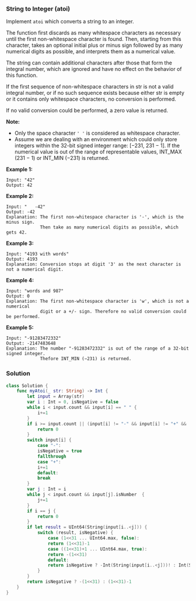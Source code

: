 
### String to Integer (atoi)

Implement `atoi` which converts a string to an integer.

The function first discards as many whitespace characters as necessary until the first non-whitespace character is found. Then, starting from this character, takes an optional initial plus or minus sign followed by as many numerical digits as possible, and interprets them as a numerical value.

The string can contain additional characters after those that form the integral number, which are ignored and have no effect on the behavior of this function.

If the first sequence of non-whitespace characters in str is not a valid integral number, or if no such sequence exists because either str is empty or it contains only whitespace characters, no conversion is performed.

If no valid conversion could be performed, a zero value is returned.

__Note:__

* Only the space character `' '` is considered as whitespace character.
* Assume we are dealing with an environment which could only store integers within the 32-bit signed integer range: [−231,  231 − 1]. If the numerical value is out of the range of representable values, INT_MAX (231 − 1) or INT_MIN (−231) is returned.

__Example 1:__
```
Input: "42"
Output: 42
```
__Example 2:__
```
Input: "   -42"
Output: -42
Explanation: The first non-whitespace character is '-', which is the minus sign.
             Then take as many numerical digits as possible, which gets 42.
```
__Example 3:__
```
Input: "4193 with words"
Output: 4193
Explanation: Conversion stops at digit '3' as the next character is not a numerical digit.
```
__Example 4:__
```
Input: "words and 987"
Output: 0
Explanation: The first non-whitespace character is 'w', which is not a numerical 
             digit or a +/- sign. Therefore no valid conversion could be performed.
```
__Example 5:__
```
Input: "-91283472332"
Output: -2147483648
Explanation: The number "-91283472332" is out of the range of a 32-bit signed integer.
             Thefore INT_MIN (−231) is returned.
```

### Solution
```Swift
class Solution {
    func myAtoi(_ str: String) -> Int {
        let input = Array(str)
        var i : Int = 0, isNegative = false
        while i < input.count && input[i] == " " {
            i+=1
        }
        if i >= input.count || (input[i] != "-" && input[i] != "+" && !input[i].isNumber) {
            return 0
        }
        switch input[i] {
            case "-":
            isNegative = true
            fallthrough
            case "+":
            i+=1
            default:
            break
        }
        var j : Int = i
        while j < input.count && input[j].isNumber  {
            j+=1
        }
        if i == j {
            return 0
        }
        if let result = UInt64(String(input[i..<j])) {
            switch (result, isNegative) {
                case (1<<31 ... UInt64.max, false):
                return (1<<31)-1
                case ((1<<31)+1 ... UInt64.max, true):
                return -(1<<31)
                default:
                return isNegative ? -Int(String(input[i..<j]))! : Int(String(input[i..<j]))!
            }
        }
        return isNegative ? -(1<<31) : (1<<31)-1
    }
}
```